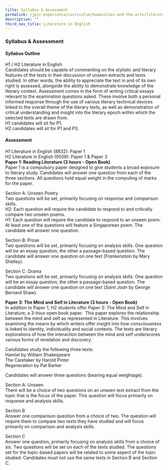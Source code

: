 ```yaml
---
title: Syllabus & Assessment
permalink: /jpjc-experience/curriculum/humanities-and-the-arts/literature/syllabus-and-assessment/
description: ""
third_nav_title: Literature in English
---
```

###  **Syllabus & Assessment**
#### **Syllabus Outline**
H1 / H2 Literature in English<br>
Candidates should be capable of commenting on the stylistic and literary features of the texts in their discussion of unseen extracts and texts studied. In other words, the ability to appreciate the text in and of its own right is assessed, alongside the ability to demonstrate knowledge of the literary context. Assessment comes in the form of writing critical essays relevant to the examination questions asked. These involve both a personal informed response through the use of various literary technical devices linked to the overall theme of the literary texts, as well as demonstration of critical understanding and insight into the literary epoch within which the selected texts are drawn from.<br>
H1 candidates will sit for P1.<br>
H2 candidates will sit for P1 and P3.

#### **Assessment**
H1 Literature in English (8832): Paper 1<br>
H2 Literature in English (9509): Paper 1 & Paper 3<br>
**Paper 1: Reading Literature (3 hours - Open Book)**<br>
Paper 1 is a compulsory paper designed to give students a broad exposure to literary study. Candidates will answer one question from each of the three sections. All questions hold equal weight in the computing of marks for the paper.

Section A: Unseen Poetry<br>
Two questions will be set, primarily focusing on response and comparison skills.<br>
H2: Each question will require the candidate to respond to and critically compare two unseen poems.<br>
H1: Each question will require the candidate to respond to an unseen poem.<br>
At least one of the questions will feature a Singaporean poem. The candidate will answer one question.

Section B: Prose<br>
Two questions will be set, primarily focusing on analysis skills. One question will be an essay question, the other a passage-based question. The candidate will answer one question on one text (_Frankenstein_ by Mary Shelley).

Section C: Drama<br>
Two questions will be set, primarily focusing on analysis skills. One question will be an essay question, the other a passage-based question. The candidate will answer one question on one text (_Saint Joan_ by George Bernard Shaw).

**Paper 3: The Mind and Self in Literature (3 hours - Open Book)**<br>
In addition to Paper 1, H2 students offer Paper 3: The Mind and Self in Literature, a 3-hour open book paper.  This paper explores the relationship between the mind and self as represented in Literature. This involves examining the means by which writers offer insight into how consciousness is linked to identity, individuality and social contexts. The texts are literary explorations of how the interaction between the mind and self underscores various forms of revelation and discovery.

Candidates study the following three texts:<br>
Hamlet  by William Shakespeare<br>
The Caretaker  by Harold Pinter<br>
Regeneration  by Pat Barker<br>

Candidates will answer three questions (bearing equal weightage).

Section A: Unseen<br>
There will be a choice of two questions on an unseen text extract from the topic that is the focus of the paper. This question will focus primarily on response and analysis skills.

Section B<br>
Answer one comparison question from a choice of two. The question will require them to compare two texts they have studied and will focus primarily on comparison and analysis skills.

Section C<br>
Answer one question, primarily focusing on analysis skills from a choice of six. Two questions will be set on each of the texts studied. The questions set for the topic-based papers will be related to some aspect of the topic studied. Candidates must not use the same texts in Section B and Section C.